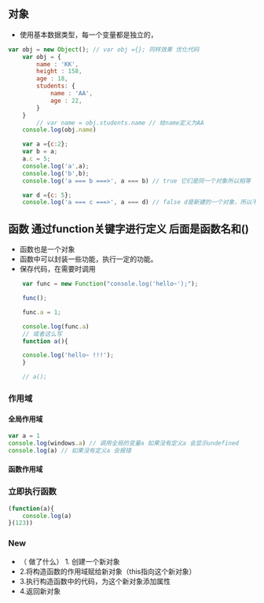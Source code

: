 ## 对象
- 使用基本数据类型，每一个变量都是独立的，
```js
var obj = new Object(); // var obj ={}; 同样效果 优化代码
    var obj = {
        name : 'KK',
        height : 158,
        age : 18,
        students: {
            name : 'AA',
            age : 22,
        }
    }
        // var name = obj.students.name // 给name定义为AA 
    console.log(obj.name) 

    var a ={c:2};
    var b = a;
    a.c = 5;
    console.log('a',a);
    console.log('b',b);
    console.log('a === b ===>', a === b) // true 它们是同一个对象所以相等

    var d ={c: 5};
    console.log('a === c ===>', a === d) // false d是新建的一个对象，所以不相等
```

## 函数 通过function关键字进行定义 后面是函数名和()
- 函数也是一个对象
- 函数中可以封装一些功能，执行一定的功能。
- 保存代码，在需要时调用

```js
    var func = new Function("console.log('hello~');");

    func();

    func.a = 1;

    console.log(func.a)
    // 或者这么写
    function a(){

    console.log('hello~ !!!');
    }

    // a();
```

### 作用域
#### 全局作用域
 ```js
 var a = 1
 console.log(windows.a) // 调用全局的变量a 如果没有定义a 会显示undefined
 console.log(a) // 如果没有定义a 会报错
 ```
#### 函数作用域

### 立即执行函数
```js
(function(a){
    console.log(a)
}(123))
```
 
### New
- （ 做了什么） 1. 创建一个新对象
- 2.将构造函数的作用域赋给新对象（this指向这个新对象）
- 3.执行构造函数中的代码，为这个新对象添加属性
- 4.返回新对象